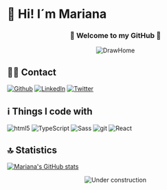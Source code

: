 # 👋 Hi! I´m Mariana
<div align="center">
  
### 🌴 Welcome to my GitHub 🌴
  
  </div>

<div align="center">
  
  ![DrawHome](https://user-images.githubusercontent.com/80056016/131883458-233163a8-483d-4848-9308-50cc3a550ece.png)
  
</div>

## 👩‍💻 Contact

<p>
 <a href="https://github.com/MarianaDeleau" target="_blank"><img alt="Github" src="https://img.shields.io/badge/GitHub-%2312100E.svg?&style=for-the-badge&logo=Github&logoColor=white" /></a>
 <a href="https://www.linkedin.com/in/mariana-deleau" target="_blank"><img alt="LinkedIn" src="https://img.shields.io/badge/linkedin-%230077B5.svg?&style=for-the-badge&logo=linkedin&logoColor=white" /></a>
 <a href="https://twitter.com/DeleauMariana" target="_blank"><img alt="Twitter" src="https://img.shields.io/badge/twitter-%231DA1F2.svg?&style=for-the-badge&logo=twitter&logoColor=white" /></a>
</p>


## ℹ Things I code with

<p>
  <img alt="html5" src="https://img.shields.io/badge/-HTML5-E34F26?style=flat-square&logo=html5&logoColor=white" />
  <img alt="TypeScript" src="https://img.shields.io/badge/-TypeScript-007ACC?style=flat-square&logo=typescript&logoColor=white" />
  <img alt="Sass" src="https://img.shields.io/badge/-Sass-CC6699?style=flat-square&logo=sass&logoColor=white" />
  <img alt="git" src="https://img.shields.io/badge/-Git-F05032?style=flat-square&logo=git&logoColor=white" />
  <img alt="React" src="https://img.shields.io/badge/-React-45b8d8?style=flat-square&logo=react&logoColor=white" />
 </p>
 
 
 ## 🔝 Statistics
[![Mariana's GitHub stats](https://github-readme-stats.vercel.app/api?username=MarianaDeleau)](https://github.com/anuraghazra/github-readme-stats)
<div align="center"; margin-top="50px">

![Under construction](https://user-images.githubusercontent.com/282759/84681715-8c7cb580-af02-11ea-85a4-05d069c72121.gif)

</div>


<!--
**MarianaDeleau/MarianaDeleau** is a ✨ _special_ ✨ repository because its `README.md` (this file) appears on your GitHub profile.

Here are some ideas to get you started:

- 🔭 I’m currently working on ...
- 🌱 I’m currently learning ...
- 👯 I’m looking to collaborate on ...
- 🤔 I’m looking for help with ...
- 💬 Ask me about ...
- 📫 How to reach me: ...
- 😄 Pronouns: ...
- ⚡ Fun fact: ...
-->
